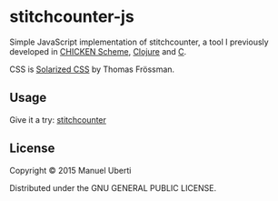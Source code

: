# stitchcounter-js

Simple JavaScript implementation of stitchcounter, a tool I previously developed
in [CHICKEN Scheme](https://github.com/manuel-uberti/stitchcounter-scm),
[Clojure](https://github.com/manuel-uberti/stitchcounter-clj) and
[C](https://github.com/manuel-uberti/c-bag/blob/master/stitchcounter.c).

CSS is [Solarized CSS](https://thomasf.github.io/solarized-css/) by Thomas
Frössman.

## Usage
Give it a try: [stitchcounter](http://www.boccaperta.com/stitchcounter.html)

## License
Copyright © 2015 Manuel Uberti

Distributed under the GNU GENERAL PUBLIC LICENSE.
